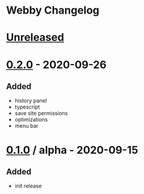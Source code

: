 # **Webby Changelog**

# [Unreleased]

# [0.2.0] - 2020-09-26
## Added
- history panel
- typescript
- save site permissions
- optimizations
- menu bar

# [0.1.0] / alpha - 2020-09-15
## Added
- init release

[Unreleased]:   https://github.com/lockieluke/zinc/compare/0.2.0...HEAD
[0.2.0]:        https://github.com/lockieluke/zinc/compare/alpha...0.2.0
[0.1.0]:        https://github.com/lockieluke/zinc/releases/tag/alpha
